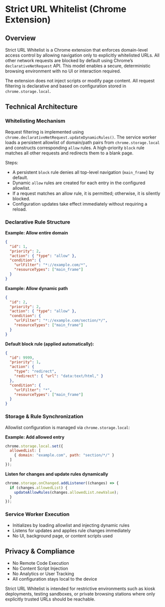 # Strict URL Whitelist (Chrome Extension)

## Overview
Strict URL Whitelist is a Chrome extension that enforces domain-level access control by allowing navigation only to explicitly whitelisted URLs. All other network requests are blocked by default using Chrome’s `declarativeNetRequest` API. This model enables a secure, deterministic browsing environment with no UI or interaction required.

The extension does not inject scripts or modify page content. All request filtering is declarative and based on configuration stored in `chrome.storage.local`.

## Technical Architecture

### Whitelisting Mechanism
Request filtering is implemented using `chrome.declarativeNetRequest.updateDynamicRules()`. The service worker loads a persistent allowlist of domain/path pairs from `chrome.storage.local` and constructs corresponding `allow` rules. A high-priority `block` rule matches all other requests and redirects them to a blank page.

Steps:
- A persistent `block` rule denies all top-level navigation (`main_frame`) by default.
- Dynamic `allow` rules are created for each entry in the configured allowlist.
- If a request matches an allow rule, it is permitted; otherwise, it is silently blocked.
- Configuration updates take effect immediately without requiring a reload.

### Declarative Rule Structure

**Example: Allow entire domain**
```json
{
  "id": 1,
  "priority": 2,
  "action": { "type": "allow" },
  "condition": {
    "urlFilter": "*://example.com/*",
    "resourceTypes": ["main_frame"]
  }
}
```

**Example: Allow dynamic path**
```json
{
  "id": 2,
  "priority": 2,
  "action": { "type": "allow" },
  "condition": {
    "urlFilter": "*://example.com/section/*/",
    "resourceTypes": ["main_frame"]
  }
}
```

**Default block rule (applied automatically):**
```json
{
  "id": 9999,
  "priority": 1,
  "action": {
    "type": "redirect",
    "redirect": { "url": "data:text/html," }
  },
  "condition": {
    "urlFilter": "*",
    "resourceTypes": ["main_frame"]
  }
}
```

### Storage & Rule Synchronization

Allowlist configuration is managed via `chrome.storage.local`:

**Example: Add allowed entry**
```js
chrome.storage.local.set({
  allowedList: [
    { domain: "example.com", path: "section/*/" }
  ]
});
```

**Listen for changes and update rules dynamically**
```js
chrome.storage.onChanged.addListener((changes) => {
  if (changes.allowedList) {
    updateAllowRules(changes.allowedList.newValue);
  }
});
```

### Service Worker Execution

- Initializes by loading allowlist and injecting dynamic rules
- Listens for updates and applies rule changes immediately
- No UI, background page, or content scripts used

## Privacy & Compliance

- No Remote Code Execution
- No Content Script Injection
- No Analytics or User Tracking
- All configuration stays local to the device

Strict URL Whitelist is intended for restrictive environments such as kiosk deployments, testing sandboxes, or private browsing stations where only explicitly trusted URLs should be reachable.
